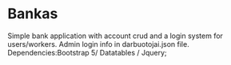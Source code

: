 # Bankas
Simple bank application with account crud and a login system for users/workers.
Admin login info in darbuotojai.json file.
Dependencies:Bootstrap 5/ Datatables / Jquery;
